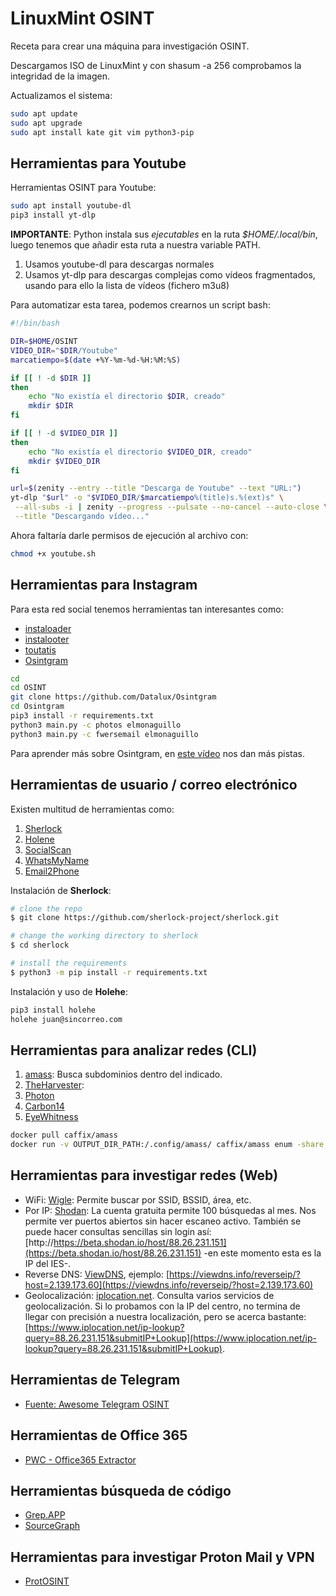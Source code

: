 # LinuxMint OSINT

Receta para crear una máquina para investigación OSINT.

Descargamos ISO de LinuxMint y con shasum -a 256 comprobamos la integridad de la imagen.

Actualizamos el sistema:

```bash
sudo apt update
sudo apt upgrade
sudo apt install kate git vim python3-pip
```

## Herramientas para Youtube

Herramientas OSINT para Youtube:

```bash
sudo apt install youtube-dl 
pip3 install yt-dlp
```

**IMPORTANTE**: Python instala sus *ejecutables* en la ruta *$HOME/.local/bin*, luego tenemos que añadir esta ruta a nuestra variable PATH.

1. Usamos youtube-dl para descargas normales
2. Usamos yt-dlp para descargas complejas como vídeos fragmentados, usando para ello la lista de vídeos (fichero m3u8)

Para automatizar esta tarea, podemos crearnos un script bash:

```bash
#!/bin/bash

DIR=$HOME/OSINT
VIDEO_DIR="$DIR/Youtube"
marcatiempo=$(date +%Y-%m-%d-%H:%M:%S)

if [[ ! -d $DIR ]]
then
    echo "No existía el directorio $DIR, creado"
    mkdir $DIR
fi 

if [[ ! -d $VIDEO_DIR ]]
then 
    echo "No existía el directorio $VIDEO_DIR, creado"
    mkdir $VIDEO_DIR
fi

url=$(zenity --entry --title "Descarga de Youtube" --text "URL:")
yt-dlp "$url" -o "$VIDEO_DIR/$marcatiempo%(title)s.%(ext)s" \
 --all-subs -i | zenity --progress --pulsate --no-cancel --auto-close \
 --title "Descargando vídeo..."
```

Ahora faltaría darle permisos de ejecución al archivo con:

```bash
chmod +x youtube.sh
```

## Herramientas para Instagram

Para esta red social tenemos herramientas tan interesantes como:

* [instaloader](https://instaloader.github.io/)
* [instalooter](https://github.com/althonos/InstaLooter)
* [toutatis](https://github.com/megadose/toutatis)
* [Osintgram](https://github.com/Datalux/Osintgram)

```bash
cd 
cd OSINT
git clone https://github.com/Datalux/Osintgram
cd Osintgram
pip3 install -r requirements.txt
python3 main.py -c photos elmonaguillo
python3 main.py -c fwersemail elmonaguillo
```

Para aprender más sobre Osintgram, en [este vídeo](https://www.youtube.com/watch?v=NWyqSbnsvGU) nos dan más pistas.

## Herramientas de usuario / correo electrónico

Existen multitud de herramientas como:

1. [Sherlock](https://github.com/sherlock-project/sherlock)
2. [Holene](https://github.com/megadose/holehe)
3. [SocialScan](https://github.com/iojw/socialscan)
4. [WhatsMyName](https://github.com/WebBreacher/WhatsMyName)
5. [Email2Phone](https://github.com/martinvigo/email2phonenumber)

Instalación de **Sherlock**:

```bash
# clone the repo
$ git clone https://github.com/sherlock-project/sherlock.git

# change the working directory to sherlock
$ cd sherlock

# install the requirements
$ python3 -m pip install -r requirements.txt
```

Instalación y uso de **Holehe**:

```bash
pip3 install holehe
holehe juan@sincorreo.com
```

## Herramientas para analizar redes (CLI)

1. [amass](https://github.com/OWASP/Amass): Busca subdominios dentro del indicado.
2. [TheHarvester](https://github.com/laramies/theHarvester):
3. [Photon](https://github.com/s0md3v/Photon)
4. [Carbon14](https://github.com/Lazza/Carbon14)
5. [EyeWhitness](https://github.com/FortyNorthSecurity/EyeWitness)

```bash
docker pull caffix/amass
docker run -v OUTPUT_DIR_PATH:/.config/amass/ caffix/amass enum -share -d iesvirgendelcarmen.com
```

## Herramientas para investigar redes (Web)

* WiFi: [Wigle](https://wigle.net): Permite buscar por SSID, BSSID, área, etc.
* Por IP: [Shodan](https://shodan.io): La cuenta gratuita permite 100 búsquedas al mes. Nos permite ver puertos abiertos sin hacer escaneo activo. También se puede hacer consultas sencillas sin login así: [http://https://beta.shodan.io/host/88.26.231.151](https://beta.shodan.io/host/88.26.231.151) -en este momento esta es la IP del IES-.
* Reverse DNS: [ViewDNS](https://viewdns.info), ejemplo: [https://viewdns.info/reverseip/?host=2.139.173.60](https://viewdns.info/reverseip/?host=2.139.173.60)
* Geolocalización: [iplocation.net](https://iplocation.net). Consulta varios servicios de geolocalización. Si lo probamos con la IP del centro, no termina de llegar con precisión a nuestra localización, pero se acerca bastante: [https://www.iplocation.net/ip-lookup?query=88.26.231.151&submitIP+Lookup](https://www.iplocation.net/ip-lookup?query=88.26.231.151&submitIP+Lookup).

## Herramientas de Telegram

* [Fuente: Awesome Telegram OSINT](https://github.com/ItIsMeCall911/Awesome-Telegram-OSINT)

## Herramientas de Office 365

* [PWC - Office365 Extractor](https://github.com/PwC-IR/Office-365-Extractor)

## Herramientas búsqueda de código

* [Grep.APP](https://grep.app/)
* [SourceGraph](https://sourcegraph.com)

## Herramientas para investigar Proton Mail y VPN

* [ProtOSINT](https://github.com/pixelbubble/ProtOSINT)



